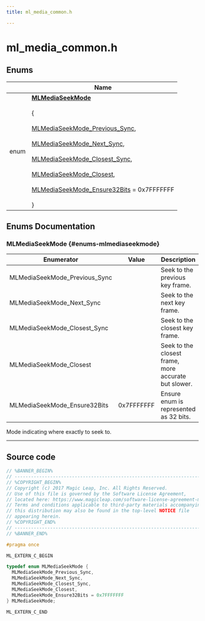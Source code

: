 ```yaml
---
title: ml_media_common.h

---
```


# ml_media_common.h



## Enums

|                | Name           |
| -------------- | -------------- |
| enum | **[MLMediaSeekMode](/api-ref/api/Modules/group___media_player/group___media_player.md#enums-mlmediaseekmode)** <br></br> { <br></br>[MLMediaSeekMode_Previous_Sync](/api-ref/api/Files/ml__media__common_8h.md#enums-mlmediaseekmode-previous-sync),<br></br> [MLMediaSeekMode_Next_Sync](/api-ref/api/Files/ml__media__common_8h.md#enums-mlmediaseekmode-next-sync),<br></br> [MLMediaSeekMode_Closest_Sync](/api-ref/api/Files/ml__media__common_8h.md#enums-mlmediaseekmode-closest-sync),<br></br> [MLMediaSeekMode_Closest](/api-ref/api/Files/ml__media__common_8h.md#enums-mlmediaseekmode-closest),<br></br> [MLMediaSeekMode_Ensure32Bits](/api-ref/api/Files/ml__media__common_8h.md#enums-mlmediaseekmode-ensure32bits) = 0x7FFFFFFF<br></br>} |

## Enums Documentation

### MLMediaSeekMode {#enums-mlmediaseekmode}

| Enumerator | Value | Description |
| ---------- | ----- | ----------- |
| MLMediaSeekMode_Previous_Sync | | Seek to the previous key frame. |
| MLMediaSeekMode_Next_Sync | | Seek to the next key frame. |
| MLMediaSeekMode_Closest_Sync | | Seek to the closest key frame. |
| MLMediaSeekMode_Closest | | Seek to the closest frame, more accurate but slower. |
| MLMediaSeekMode_Ensure32Bits |  0x7FFFFFFF| Ensure enum is represented as 32 bits. |




Mode indicating where exactly to seek to. 





-----------





## Source code

```cpp
// %BANNER_BEGIN%
// ---------------------------------------------------------------------
// %COPYRIGHT_BEGIN%
// Copyright (c) 2017 Magic Leap, Inc. All Rights Reserved.
// Use of this file is governed by the Software License Agreement,
// located here: https://www.magicleap.com/software-license-agreement-ml2
// Terms and conditions applicable to third-party materials accompanying
// this distribution may also be found in the top-level NOTICE file
// appearing herein.
// %COPYRIGHT_END%
// ---------------------------------------------------------------------
// %BANNER_END%

#pragma once

ML_EXTERN_C_BEGIN

typedef enum MLMediaSeekMode {
  MLMediaSeekMode_Previous_Sync,
  MLMediaSeekMode_Next_Sync,
  MLMediaSeekMode_Closest_Sync,
  MLMediaSeekMode_Closest,
  MLMediaSeekMode_Ensure32Bits = 0x7FFFFFFF
} MLMediaSeekMode;

ML_EXTERN_C_END
```



